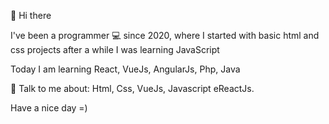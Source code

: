 👋 Hi there 


I've been a programmer  💻  since 2020, where I started with basic html and css projects
after a while I was learning JavaScript

Today I am learning React, VueJs, AngularJs, Php, Java

💬  Talk to me about: Html, Css, VueJs, Javascript eReactJs.

Have a nice day =)
